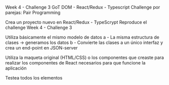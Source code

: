 Week 4 - Challenge 3
GoT DOM - React/Redux - Typescript
Challenge por parejas: Pair Programming

Crea un proyecto nuevo en React/Redux - TypeScrypt Reproduce el challenge Week 4 - Challenge 3

Utiliza básicamente el mismo modelo de datos a - La misma estructura de clases -> generamos los datos b - Convierte las clases a un único interfaz y crea un end-point en JSON-server

Utiliza la maqueta original (HTML/CSS) o los componentes que creaste para realizar los componentes de React necesarios para que funcione la aplicación

Testea todos los elementos
